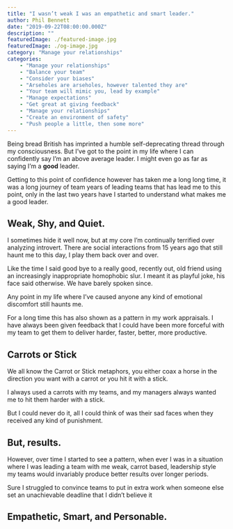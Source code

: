 ```yaml
---
title: "I wasn’t weak I was an empathetic and smart leader."
author: Phil Bennett
date: "2019-09-22T08:00:00.000Z"
description: ""
featuredImage: ./featured-image.jpg
featuredImage: ./og-image.jpg
category: "Manage your relationships"
categories: 
    - "Manage your relationships"
    - "Balance your team"
    - "Consider your biases"
    - "Arseholes are arseholes, however talented they are"
    - "Your team will mimic you, lead by example"
    - "Manage expectations"
    - "Get great at giving feedback"
    - "Manage your relationships"
    - "Create an environment of safety"
    - "Push people a little, then some more"
---
```

Being bread British has imprinted a humble self-deprecating thread through my consciousness. But I’ve got to the point in my life where I can confidently say I’m an above average leader. I might even go as far as saying I’m a **good** leader. 

Getting to this point of confidence however has taken me a long long time, it was a long journey of team years of leading teams that has lead me to this point, only in the last two years have I started to understand what makes me a good leader. 

## Weak, Shy, and Quiet.

I sometimes hide it well now, but at my core I’m continually terrified over analyzing introvert. There are social interactions from 15 years ago that still haunt me to this day, I play them back over and over. 

Like the time I said good bye to a really good, recently out, old friend using an increasingly inappropriate homophobic slur. I meant it as playful joke, his face said otherwise. We have barely spoken since. 

Any point in my life where I’ve caused anyone any kind of emotional discomfort still haunts me. 

For a long time this has also shown as a pattern in my work appraisals. I have always been given feedback that I could have been more forceful with my team to get them to deliver harder, faster, better, more productive. 

## Carrots or Stick

We all know the Carrot or Stick metaphors, you either coax a horse in the direction you want with a carrot or you hit it with a stick. 

I always used a carrots with my teams, and my managers always wanted me to hit them harder with a stick. 

But I could never do it, all I could think of was their sad faces when they received any kind of punishment. 

## But, results. 

However, over time I started to see a pattern, when ever I was in a situation where I was leading a team with me weak, carrot based, leadership style my teams would invariably produce better results over longer periods. 

Sure I struggled to convince teams to put in extra work when someone else set an unachievable deadline that I didn’t believe it

## Empathetic, Smart, and Personable.


 